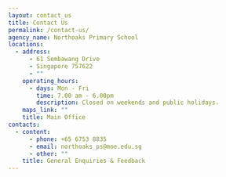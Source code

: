 ```yaml
---
layout: contact_us
title: Contact Us
permalink: /contact-us/
agency_name: Northoaks Primary School
locations:
  - address:
      - 61 Sembawang Drive
      - Singapore 757622
      - ""
    operating_hours:
      - days: Mon - Fri
        time: 7.00 am - 6.00pm
        description: Closed on weekends and public holidays.
    maps_link: ""
    title: Main Office
contacts:
  - content:
      - phone: +65 6753 8835
      - email: northoaks_ps@moe.edu.sg
      - other: ""
    title: General Enquiries & Feedback
---
```

